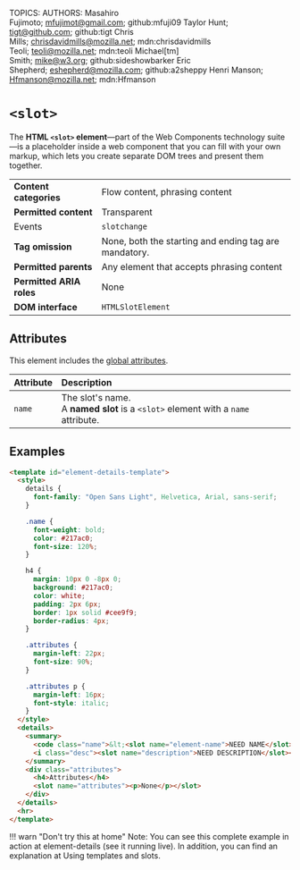 TOPICS: <slot>
AUTHORS: Masahiro Fujimoto; mfujimot@gmail.com; github:mfuji09
         Taylor Hunt; tigt@github.com; github:tigt
         Chris Mills; chrisdavidmills@mozilla.net; mdn:chrisdavidmills
         Teoli; teoli@mozilla.net; mdn:teoli
         Michael[tm] Smith; mike@w3.org; github:sideshowbarker
         Eric Shepherd; eshepherd@mozilla.com; github:a2sheppy
         Henri Manson; Hfmanson@mozilla.net; mdn:Hfmanson

# `<slot>`

The **HTML `<slot>` element**—part of the Web Components technology suite—is a placeholder
inside a web component that you can fill with your own markup, which lets you create separate DOM
trees and present them together.

|  |  |
| :-- | :-- |
| **Content categories** | Flow content, phrasing content |
| **Permitted content** | Transparent |
| Events | `slotchange` |
| **Tag omission** | None, both the starting and ending tag are mandatory. |
| **Permitted parents** | Any element that accepts phrasing content |
| **Permitted ARIA roles** | None |
| **DOM interface** | `HTMLSlotElement` |

## Attributes

This element includes the [global attributes](/en/webfrontend/HTML_Global_Attributes).

| Attribute | Description |
| :-- | :-- |
| `name` | The slot's name.<br>A **named slot** is a `<slot>` element with a `name` attribute.

## Examples

```html
<template id="element-details-template">
  <style>
    details {
      font-family: "Open Sans Light", Helvetica, Arial, sans-serif;
    }

    .name {
      font-weight: bold;
      color: #217ac0;
      font-size: 120%;
    }

    h4 {
      margin: 10px 0 -8px 0;
      background: #217ac0;
      color: white;
      padding: 2px 6px;
      border: 1px solid #cee9f9;
      border-radius: 4px;
    }

    .attributes {
      margin-left: 22px;
      font-size: 90%;
    }

    .attributes p {
      margin-left: 16px;
      font-style: italic;
    }
  </style>
  <details>
    <summary>
      <code class="name">&lt;<slot name="element-name">NEED NAME</slot>&gt;</code>
      <i class="desc"><slot name="description">NEED DESCRIPTION</slot></i>
    </summary>
    <div class="attributes">
      <h4>Attributes</h4>
      <slot name="attributes"><p>None</p></slot>
    </div>
  </details>
  <hr>
</template>
```

!!! warn "Don't try this at home"
    Note: You can see this complete example in action at element-details (see it
    running live). In addition, you can find an explanation at Using templates and slots.
